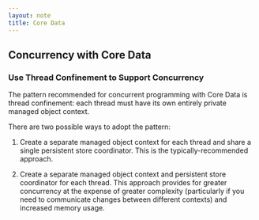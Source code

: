 ```yaml
---
layout: note
title: Core Data
---
```

## Concurrency with Core Data

### Use Thread Confinement to Support Concurrency

The pattern recommended for concurrent programming with Core Data is thread confinement: each thread must have its own entirely private managed object context.

There are two possible ways to adopt the pattern:

1. Create a separate managed object context for each thread and share a single persistent store coordinator.
This is the typically-recommended approach.

2. Create a separate managed object context and persistent store coordinator for each thread.
This approach provides for greater concurrency at the expense of greater complexity (particularly if you need to communicate changes between different contexts) and increased memory usage.
